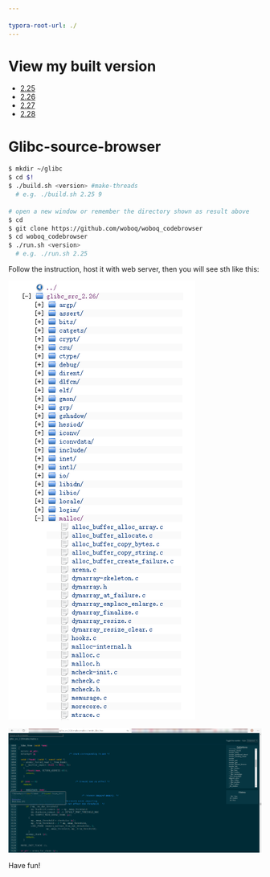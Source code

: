 ```yaml
---

typora-root-url: ./
---
```

# View my built version
 - [2.25](http://www.j10.monster/Glibc-source-browser/glibc_src_2.25/)
 - [2.26](http://www.j10.monster/Glibc-source-browser/glibc_src_2.26/)
 - [2.27](http://www.j10.monster/Glibc-source-browser/glibc_src_2.27/)
 - [2.28](http://www.j10.monster/Glibc-source-browser/glibc_src_2.28/)
# Glibc-source-browser
```bash
$ mkdir ~/glibc
$ cd $!
$ ./build.sh <version> #make-threads
  # e.g. ./build.sh 2.25 9

# open a new window or remember the directory shown as result above
$ cd
$ git clone https://github.com/woboq/woboq_codebrowser
$ cd woboq_codebrowser
$ ./run.sh <version>
  # e.g. ./run.sh 2.25

```

Follow the instruction, host it with web server, then you will see sth like this:

 ![](/Snipaste_2020-02-25_20-54-25.png)

 ![](/Snipaste_2020-02-25_20-56-55.png)

Have fun!

